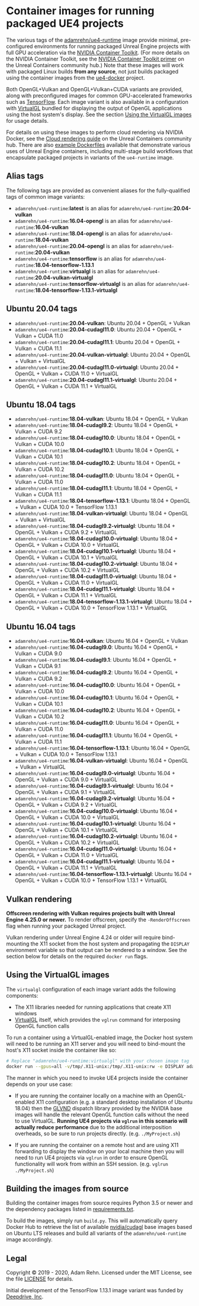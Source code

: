 Container images for running packaged UE4 projects
==================================================

The various tags of the [adamrehn/ue4-runtime](https://hub.docker.com/r/adamrehn/ue4-runtime) image provide minimal, pre-configured environments for running packaged Unreal Engine projects with full GPU acceleration via the [NVIDIA Container Toolkit](https://github.com/NVIDIA/nvidia-docker). (For more details on the NVIDIA Container Toolkit, see the [NVIDIA Container Toolkit primer](https://unrealcontainers.com/docs/concepts/nvidia-docker) on the Unreal Containers community hub.) Note that these images will work with packaged Linux builds **from any source**, not just builds packaged using the container images from the [ue4-docker](https://github.com/adamrehn/ue4-docker) project.

Both OpenGL+Vulkan and OpenGL+Vulkan+CUDA variants are provided, along with preconfigured images for common GPU-accelerated frameworks such as [TensorFlow](https://www.tensorflow.org/). Each image variant is also available in a configuration with [VirtualGL](https://www.virtualgl.org/) bundled for displaying the output of OpenGL applications using the host system's display. See the section [Using the VirtualGL images](#using-the-virtualgl-images) for usage details.

For details on using these images to perform cloud rendering via NVIDIA Docker, see the [Cloud rendering guide](https://unrealcontainers.com/docs/use-cases/cloud-rendering) on the Unreal Containers community hub. There are also [example Dockerfiles](https://github.com/adamrehn/ue4-example-dockerfiles) available that demonstrate various uses of Unreal Engine containers, including multi-stage build workflows that encapsulate packaged projects in variants of the `ue4-runtime` image.


## Alias tags

The following tags are provided as convenient aliases for the fully-qualified tags of common image variants:

- `adamrehn/ue4-runtime`:**latest** is an alias for `adamrehn/ue4-runtime`:**20.04-vulkan**
- `adamrehn/ue4-runtime`:**16.04-opengl** is an alias for `adamrehn/ue4-runtime`:**16.04-vulkan**
- `adamrehn/ue4-runtime`:**18.04-opengl** is an alias for `adamrehn/ue4-runtime`:**18.04-vulkan**
- `adamrehn/ue4-runtime`:**20.04-opengl** is an alias for `adamrehn/ue4-runtime`:**20.04-vulkan**
- `adamrehn/ue4-runtime`:**tensorflow** is an alias for `adamrehn/ue4-runtime`:**18.04-tensorflow-1.13.1**
- `adamrehn/ue4-runtime`:**virtualgl** is an alias for `adamrehn/ue4-runtime`:**20.04-vulkan-virtualgl**
- `adamrehn/ue4-runtime`:**tensorflow-virtualgl** is an alias for `adamrehn/ue4-runtime`:**18.04-tensorflow-1.13.1-virtualgl**


## Ubuntu 20.04 tags

- `adamrehn/ue4-runtime`:**20.04-vulkan**: Ubuntu 20.04 + OpenGL + Vulkan
- `adamrehn/ue4-runtime`:**20.04-cudagl11.0**: Ubuntu 20.04 + OpenGL + Vulkan + CUDA 11.0
- `adamrehn/ue4-runtime`:**20.04-cudagl11.1**: Ubuntu 20.04 + OpenGL + Vulkan + CUDA 11.1
- `adamrehn/ue4-runtime`:**20.04-vulkan-virtualgl**: Ubuntu 20.04 + OpenGL + Vulkan + VirtualGL
- `adamrehn/ue4-runtime`:**20.04-cudagl11.0-virtualgl**: Ubuntu 20.04 + OpenGL + Vulkan + CUDA 11.0 + VirtualGL
- `adamrehn/ue4-runtime`:**20.04-cudagl11.1-virtualgl**: Ubuntu 20.04 + OpenGL + Vulkan + CUDA 11.1 + VirtualGL


## Ubuntu 18.04 tags

- `adamrehn/ue4-runtime`:**18.04-vulkan**: Ubuntu 18.04 + OpenGL + Vulkan
- `adamrehn/ue4-runtime`:**18.04-cudagl9.2**: Ubuntu 18.04 + OpenGL + Vulkan + CUDA 9.2
- `adamrehn/ue4-runtime`:**18.04-cudagl10.0**: Ubuntu 18.04 + OpenGL + Vulkan + CUDA 10.0
- `adamrehn/ue4-runtime`:**18.04-cudagl10.1**: Ubuntu 18.04 + OpenGL + Vulkan + CUDA 10.1
- `adamrehn/ue4-runtime`:**18.04-cudagl10.2**: Ubuntu 18.04 + OpenGL + Vulkan + CUDA 10.2
- `adamrehn/ue4-runtime`:**18.04-cudagl11.0**: Ubuntu 18.04 + OpenGL + Vulkan + CUDA 11.0
- `adamrehn/ue4-runtime`:**18.04-cudagl11.1**: Ubuntu 18.04 + OpenGL + Vulkan + CUDA 11.1
- `adamrehn/ue4-runtime`:**18.04-tensorflow-1.13.1**: Ubuntu 18.04 + OpenGL + Vulkan + CUDA 10.0 + TensorFlow 1.13.1
- `adamrehn/ue4-runtime`:**18.04-vulkan-virtualgl**: Ubuntu 18.04 + OpenGL + Vulkan + VirtualGL
- `adamrehn/ue4-runtime`:**18.04-cudagl9.2-virtualgl**: Ubuntu 18.04 + OpenGL + Vulkan + CUDA 9.2 + VirtualGL
- `adamrehn/ue4-runtime`:**18.04-cudagl10.0-virtualgl**: Ubuntu 18.04 + OpenGL + Vulkan + CUDA 10.0 + VirtualGL
- `adamrehn/ue4-runtime`:**18.04-cudagl10.1-virtualgl**: Ubuntu 18.04 + OpenGL + Vulkan + CUDA 10.1 + VirtualGL
- `adamrehn/ue4-runtime`:**18.04-cudagl10.2-virtualgl**: Ubuntu 18.04 + OpenGL + Vulkan + CUDA 10.2 + VirtualGL
- `adamrehn/ue4-runtime`:**18.04-cudagl11.0-virtualgl**: Ubuntu 18.04 + OpenGL + Vulkan + CUDA 11.0 + VirtualGL
- `adamrehn/ue4-runtime`:**18.04-cudagl11.1-virtualgl**: Ubuntu 18.04 + OpenGL + Vulkan + CUDA 11.1 + VirtualGL
- `adamrehn/ue4-runtime`:**18.04-tensorflow-1.13.1-virtualgl**: Ubuntu 18.04 + OpenGL + Vulkan + CUDA 10.0 + TensorFlow 1.13.1 + VirtualGL


## Ubuntu 16.04 tags

- `adamrehn/ue4-runtime`:**16.04-vulkan**: Ubuntu 16.04 + OpenGL + Vulkan
- `adamrehn/ue4-runtime`:**16.04-cudagl9.0**: Ubuntu 16.04 + OpenGL + Vulkan + CUDA 9.0
- `adamrehn/ue4-runtime`:**16.04-cudagl9.1**: Ubuntu 16.04 + OpenGL + Vulkan + CUDA 9.1
- `adamrehn/ue4-runtime`:**16.04-cudagl9.2**: Ubuntu 16.04 + OpenGL + Vulkan + CUDA 9.2
- `adamrehn/ue4-runtime`:**16.04-cudagl10.0**: Ubuntu 16.04 + OpenGL + Vulkan + CUDA 10.0
- `adamrehn/ue4-runtime`:**16.04-cudagl10.1**: Ubuntu 16.04 + OpenGL + Vulkan + CUDA 10.1
- `adamrehn/ue4-runtime`:**16.04-cudagl10.2**: Ubuntu 16.04 + OpenGL + Vulkan + CUDA 10.2
- `adamrehn/ue4-runtime`:**16.04-cudagl11.0**: Ubuntu 16.04 + OpenGL + Vulkan + CUDA 11.0
- `adamrehn/ue4-runtime`:**16.04-cudagl11.1**: Ubuntu 16.04 + OpenGL + Vulkan + CUDA 11.1
- `adamrehn/ue4-runtime`:**16.04-tensorflow-1.13.1**: Ubuntu 16.04 + OpenGL + Vulkan + CUDA 10.0 + TensorFlow 1.13.1
- `adamrehn/ue4-runtime`:**16.04-vulkan-virtualgl**: Ubuntu 16.04 + OpenGL + Vulkan + VirtualGL
- `adamrehn/ue4-runtime`:**16.04-cudagl9.0-virtualgl**: Ubuntu 16.04 + OpenGL + Vulkan + CUDA 9.0 + VirtualGL
- `adamrehn/ue4-runtime`:**16.04-cudagl9.1-virtualgl**: Ubuntu 16.04 + OpenGL + Vulkan + CUDA 9.1 + VirtualGL
- `adamrehn/ue4-runtime`:**16.04-cudagl9.2-virtualgl**: Ubuntu 16.04 + OpenGL + Vulkan + CUDA 9.2 + VirtualGL
- `adamrehn/ue4-runtime`:**16.04-cudagl10.0-virtualgl**: Ubuntu 16.04 + OpenGL + Vulkan + CUDA 10.0 + VirtualGL
- `adamrehn/ue4-runtime`:**16.04-cudagl10.1-virtualgl**: Ubuntu 16.04 + OpenGL + Vulkan + CUDA 10.1 + VirtualGL
- `adamrehn/ue4-runtime`:**16.04-cudagl10.2-virtualgl**: Ubuntu 16.04 + OpenGL + Vulkan + CUDA 10.2 + VirtualGL
- `adamrehn/ue4-runtime`:**16.04-cudagl11.0-virtualgl**: Ubuntu 16.04 + OpenGL + Vulkan + CUDA 11.0 + VirtualGL
- `adamrehn/ue4-runtime`:**16.04-cudagl11.1-virtualgl**: Ubuntu 16.04 + OpenGL + Vulkan + CUDA 11.1 + VirtualGL
- `adamrehn/ue4-runtime`:**16.04-tensorflow-1.13.1-virtualgl**: Ubuntu 16.04 + OpenGL + Vulkan + CUDA 10.0 + TensorFlow 1.13.1 + VirtualGL


## Vulkan rendering

**Offscreen rendering with Vulkan requires projects built with Unreal Engine 4.25.0 or newer.** To render offscreen, specify the `-RenderOffscreen` flag when running your packaged Unreal project.

Vulkan rendering under Unreal Engine 4.24 or older will require bind-mounting the X11 socket from the host system and propagating the `DISPLAY` environment variable so that output can be rendered to a window. See the section below for details on the required `docker run` flags.


## Using the VirtualGL images

The `virtualgl` configuration of each image variant adds the following components:

- The X11 libraries needed for running applications that create X11 windows
- [VirtualGL](https://www.virtualgl.org/) itself, which provides the `vglrun` command for interposing OpenGL function calls

To run a container using a VirtualGL-enabled image, the Docker host system will need to be running an X11 server and you will need to bind-mount the host's X11 socket inside the container like so:

```bash
# Replace "adamrehn/ue4-runtime:virtualgl" with your chosen image tag
docker run --gpus=all -v/tmp/.X11-unix:/tmp/.X11-unix:rw -e DISPLAY adamrehn/ue4-runtime:virtualgl bash
```

The manner in which you need to invoke UE4 projects inside the container depends on your use case:

- If you are running the container locally on a machine with an OpenGL-enabled X11 configuration (e.g. a standard desktop installation of Ubuntu 18.04) then the [GLVND](https://github.com/NVIDIA/libglvnd) dispatch library provided by the NVIDIA base images will handle the relevant OpenGL function calls without the need to use VirtualGL. **Running UE4 projects via `vglrun` in this scenario will actually reduce performance** due to the additional interposition overheads, so be sure to run projects directly. (e.g. `./MyProject.sh`)

- If you are running the container on a remote host and are using X11 forwarding to display the window on your local machine then you will need to run UE4 projects via `vglrun` in order to ensure OpenGL functionality will work from within an SSH session. (e.g. `vglrun ./MyProject.sh`)


## Building the images from source

Building the container images from source requires Python 3.5 or newer and the dependency packages listed in [requirements.txt](https://github.com/adamrehn/ue4-runtime/blob/master/requirements.txt).

To build the images, simply run `build.py`. This will automatically query Docker Hub to retrieve the list of available [nvidia/cudagl](https://hub.docker.com/r/nvidia/cudagl) base images based on Ubuntu LTS releases and build all variants of the `adamrehn/ue4-runtime` image accordingly.


## Legal

Copyright &copy; 2019 - 2020, Adam Rehn. Licensed under the MIT License, see the file [LICENSE](https://github.com/adamrehn/ue4-runtime/blob/master/LICENSE) for details.

Initial development of the TensorFlow 1.13.1 image variant was funded by [Deepdrive, Inc](https://deepdrive.io/).
